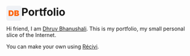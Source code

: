 # <img src="https://raw.githubusercontent.com/dhruvkb/portfolio/main/readme_assets/logo.png" height="40" width="40" align="left"> Portfolio

Hi friend, I am [Dhruv Bhanushali](https://dhruvkb.dev). This is my portfolio,
my small personal slice of the Internet.

You can make your own using [Récivi](https://recivi.pages.dev).
